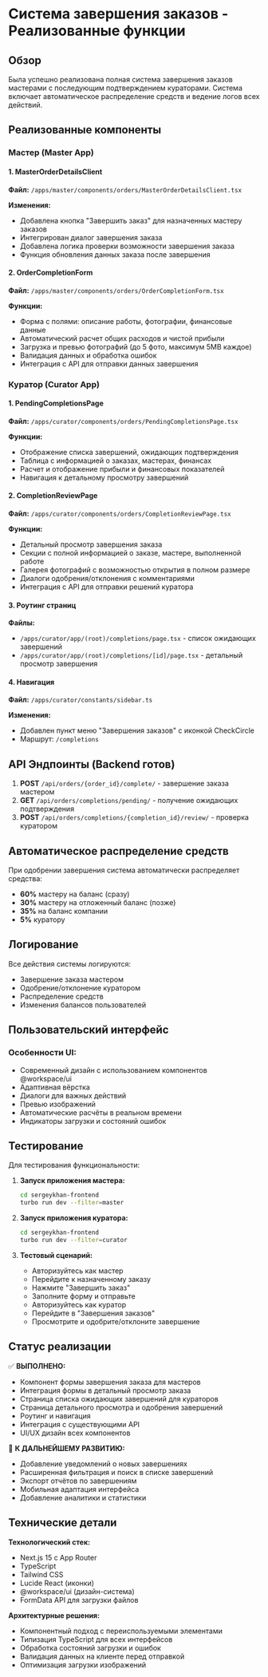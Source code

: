 # Система завершения заказов - Реализованные функции

## Обзор

Была успешно реализована полная система завершения заказов мастерами с последующим подтверждением кураторами. Система включает автоматическое распределение средств и ведение логов всех действий.

## Реализованные компоненты

### Мастер (Master App)

#### 1. MasterOrderDetailsClient
**Файл:** `/apps/master/components/orders/MasterOrderDetailsClient.tsx`

**Изменения:**
- Добавлена кнопка "Завершить заказ" для назначенных мастеру заказов
- Интегрирован диалог завершения заказа
- Добавлена логика проверки возможности завершения заказа
- Функция обновления данных заказа после завершения

#### 2. OrderCompletionForm
**Файл:** `/apps/master/components/orders/OrderCompletionForm.tsx`

**Функции:**
- Форма с полями: описание работы, фотографии, финансовые данные
- Автоматический расчет общих расходов и чистой прибыли
- Загрузка и превью фотографий (до 5 фото, максимум 5MB каждое)
- Валидация данных и обработка ошибок
- Интеграция с API для отправки данных завершения

### Куратор (Curator App)

#### 1. PendingCompletionsPage
**Файл:** `/apps/curator/components/orders/PendingCompletionsPage.tsx`

**Функции:**
- Отображение списка завершений, ожидающих подтверждения
- Таблица с информацией о заказах, мастерах, финансах
- Расчет и отображение прибыли и финансовых показателей
- Навигация к детальному просмотру завершений

#### 2. CompletionReviewPage
**Файл:** `/apps/curator/components/orders/CompletionReviewPage.tsx`

**Функции:**
- Детальный просмотр завершения заказа
- Секции с полной информацией о заказе, мастере, выполненной работе
- Галерея фотографий с возможностью открытия в полном размере
- Диалоги одобрения/отклонения с комментариями
- Интеграция с API для отправки решений куратора

#### 3. Роутинг страниц
**Файлы:** 
- `/apps/curator/app/(root)/completions/page.tsx` - список ожидающих завершений
- `/apps/curator/app/(root)/completions/[id]/page.tsx` - детальный просмотр завершения

#### 4. Навигация
**Файл:** `/apps/curator/constants/sidebar.ts`

**Изменения:**
- Добавлен пункт меню "Завершения заказов" с иконкой CheckCircle
- Маршрут: `/completions`

## API Эндпоинты (Backend готов)

1. **POST** `/api/orders/{order_id}/complete/` - завершение заказа мастером
2. **GET** `/api/orders/completions/pending/` - получение ожидающих подтверждения
3. **POST** `/api/orders/completions/{completion_id}/review/` - проверка куратором

## Автоматическое распределение средств

При одобрении завершения система автоматически распределяет средства:
- **60%** мастеру на баланс (сразу)
- **30%** мастеру на отложенный баланс (позже)
- **35%** на баланс компании
- **5%** куратору

## Логирование

Все действия системы логируются:
- Завершение заказа мастером
- Одобрение/отклонение куратором
- Распределение средств
- Изменения балансов пользователей

## Пользовательский интерфейс

### Особенности UI:
- Современный дизайн с использованием компонентов @workspace/ui
- Адаптивная вёрстка
- Диалоги для важных действий
- Превью изображений
- Автоматические расчёты в реальном времени
- Индикаторы загрузки и состояний ошибок

## Тестирование

Для тестирования функциональности:

1. **Запуск приложения мастера:**
   ```bash
   cd sergeykhan-frontend
   turbo run dev --filter=master
   ```

2. **Запуск приложения куратора:**
   ```bash
   cd sergeykhan-frontend
   turbo run dev --filter=curator
   ```

3. **Тестовый сценарий:**
   - Авторизуйтесь как мастер
   - Перейдите к назначенному заказу
   - Нажмите "Завершить заказ"
   - Заполните форму и отправьте
   - Авторизуйтесь как куратор
   - Перейдите в "Завершения заказов"
   - Просмотрите и одобрите/отклоните завершение

## Статус реализации

✅ **ВЫПОЛНЕНО:**
- Компонент формы завершения заказа для мастеров
- Интеграция формы в детальный просмотр заказа
- Страница списка ожидающих завершений для кураторов
- Страница детального просмотра и одобрения завершений
- Роутинг и навигация
- Интеграция с существующими API
- UI/UX дизайн всех компонентов

🔄 **К ДАЛЬНЕЙШЕМУ РАЗВИТИЮ:**
- Добавление уведомлений о новых завершениях
- Расширенная фильтрация и поиск в списке завершений
- Экспорт отчётов по завершениям
- Мобильная адаптация интерфейса
- Добавление аналитики и статистики

## Технические детали

**Технологический стек:**
- Next.js 15 с App Router
- TypeScript
- Tailwind CSS
- Lucide React (иконки)
- @workspace/ui (дизайн-система)
- FormData API для загрузки файлов

**Архитектурные решения:**
- Компонентный подход с переиспользуемыми элементами
- Типизация TypeScript для всех интерфейсов
- Обработка состояний загрузки и ошибок
- Валидация данных на клиенте перед отправкой
- Оптимизация загрузки изображений
